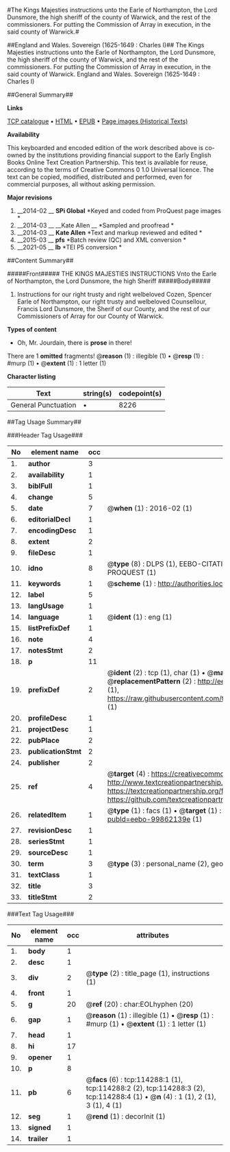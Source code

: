 #The Kings Majesties instructions unto the Earle of Northampton, the Lord Dunsmore, the high sheriff of the county of Warwick, and the rest of the commissioners. For putting the Commission of Array in execution, in the said county of Warwick.#

##England and Wales. Sovereign (1625-1649 : Charles I)##
The Kings Majesties instructions unto the Earle of Northampton, the Lord Dunsmore, the high sheriff of the county of Warwick, and the rest of the commissioners. For putting the Commission of Array in execution, in the said county of Warwick.
England and Wales. Sovereign (1625-1649 : Charles I)

##General Summary##

**Links**

[TCP catalogue](http://www.ota.ox.ac.uk/tcp/)  • 
[HTML](http://tei.it.ox.ac.uk/tcp/Texts-HTML/free/A78/A78816.html)  • 
[EPUB](http://tei.it.ox.ac.uk/tcp/Texts-EPUB/free/A78/A78816.epub) • 
[Page images (Historical Texts)](https://historicaltexts.jisc.ac.uk/eebo-99862139e)

**Availability**

This keyboarded and encoded edition of the work described above is co-owned by the
    institutions providing financial support to the Early English Books Online Text Creation
    Partnership. This text is available for reuse, according to the terms of  Creative Commons 0 1.0 Universal
    licence. The text can be copied, modified, distributed and performed, even for commercial
    purposes, all without asking permission.

**Major revisions**

1. __2014-02 __ __SPi Global__ *Keyed and coded from ProQuest page images *
1. __2014-03 __ __Kate Allen __ *Sampled and proofread *
1. __2014-03 __ __Kate Allen__ *Text and markup reviewed and edited *
1. __2015-03 __ __pfs__ *Batch review (QC) and XML conversion *
1. __2021-05 __ __lb__ *TEI P5 conversion *

##Content Summary##

#####Front#####
THE KINGS MAJESTIES INSTRUCTIONS Vnto the Earle of Northampton, the Lord Dunsmore, the high Sheriff 
#####Body#####

1. Instructions for our right trusty and right welbeloved Cozen, Spencer Earle of Northampton, our right trusty and welbeloved Counsellour, Francis Lord Dunsmore, the Sherif of our County, and the rest of our Commissioners of Array for our County of Warwick.

**Types of content**

  * Oh, Mr. Jourdain, there is **prose** in there!

There are 1 **omitted** fragments! 
 @__reason__ (1) : illegible (1)  •  @__resp__ (1) : #murp (1)  •  @__extent__ (1) : 1 letter (1)

**Character listing**


|Text|string(s)|codepoint(s)|
|---|---|---|
|General Punctuation|•|8226|

##Tag Usage Summary##

###Header Tag Usage###

|No|element name|occ|attributes|
|---|---|---|---|
|1.|__author__|3||
|2.|__availability__|1||
|3.|__biblFull__|1||
|4.|__change__|5||
|5.|__date__|7| @__when__ (1) : 2016-02 (1)|
|6.|__editorialDecl__|1||
|7.|__encodingDesc__|1||
|8.|__extent__|2||
|9.|__fileDesc__|1||
|10.|__idno__|8| @__type__ (8) : DLPS (1), EEBO-CITATION (1), VID (1), EEBO-PROQUEST (1), STC (3), PROQUEST (1)|
|11.|__keywords__|1| @__scheme__ (1) : http://authorities.loc.gov/ (1)|
|12.|__label__|5||
|13.|__langUsage__|1||
|14.|__language__|1| @__ident__ (1) : eng (1)|
|15.|__listPrefixDef__|1||
|16.|__note__|4||
|17.|__notesStmt__|2||
|18.|__p__|11||
|19.|__prefixDef__|2| @__ident__ (2) : tcp (1), char (1)  •  @__matchPattern__ (2) : ([0-9\-]+):([0-9IVX]+) (1), (.+) (1)  •  @__replacementPattern__ (2) : http://eebo.chadwyck.com/downloadtiff?vid=$1&page=$2 (1), https://raw.githubusercontent.com/textcreationpartnership/Texts/master/tcpchars.xml#$1 (1)|
|20.|__profileDesc__|1||
|21.|__projectDesc__|1||
|22.|__pubPlace__|2||
|23.|__publicationStmt__|2||
|24.|__publisher__|2||
|25.|__ref__|4| @__target__ (4) : https://creativecommons.org/publicdomain/zero/1.0/ (1), http://www.textcreationpartnership.org/docs/. (1), https://textcreationpartnership.org/faq/#faq05 (1), https://github.com/textcreationpartnership (1)|
|26.|__relatedItem__|1| @__type__ (1) : facs (1)  •  @__target__ (1) : https://data.historicaltexts.jisc.ac.uk/view?pubId=eebo-99862139e (1)|
|27.|__revisionDesc__|1||
|28.|__seriesStmt__|1||
|29.|__sourceDesc__|1||
|30.|__term__|3| @__type__ (3) : personal_name (2), geographic_name (1)|
|31.|__textClass__|1||
|32.|__title__|3||
|33.|__titleStmt__|2||


###Text Tag Usage###

|No|element name|occ|attributes|
|---|---|---|---|
|1.|__body__|1||
|2.|__desc__|1||
|3.|__div__|2| @__type__ (2) : title_page (1), instructions (1)|
|4.|__front__|1||
|5.|__g__|20| @__ref__ (20) : char:EOLhyphen (20)|
|6.|__gap__|1| @__reason__ (1) : illegible (1)  •  @__resp__ (1) : #murp (1)  •  @__extent__ (1) : 1 letter (1)|
|7.|__head__|1||
|8.|__hi__|17||
|9.|__opener__|1||
|10.|__p__|8||
|11.|__pb__|6| @__facs__ (6) : tcp:114288:1 (1), tcp:114288:2 (2), tcp:114288:3 (2), tcp:114288:4 (1)  •  @__n__ (4) : 1 (1), 2 (1), 3 (1), 4 (1)|
|12.|__seg__|1| @__rend__ (1) : decorInit (1)|
|13.|__signed__|1||
|14.|__trailer__|1||
